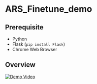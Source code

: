 # ARS_Finetune_demo

## Prerequisite
- Python
- Flask (`pip install Flask`)
- Chrome Web Browser

## Overview
[![Demo Video](http://img.youtube.com/vi/22EMXAfQhD8/0.jpg)](http://www.youtube.com/watch?v=22EMXAfQhD8)
